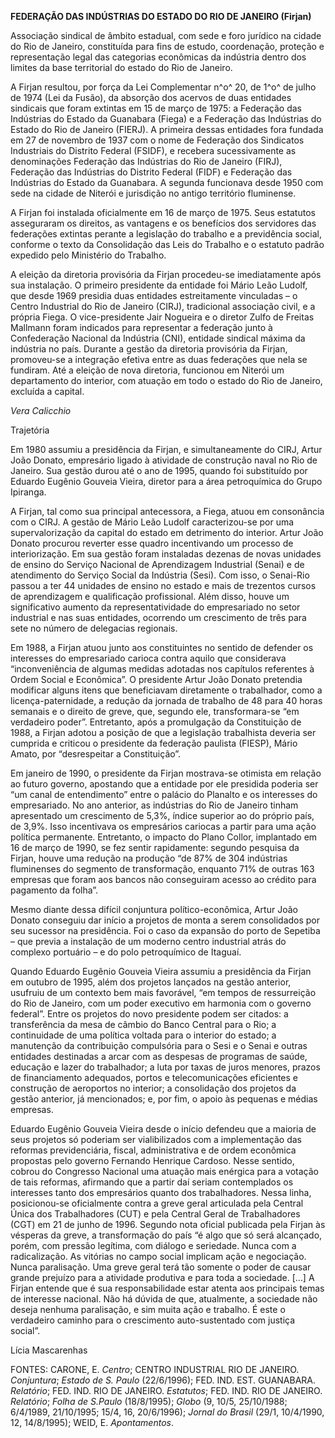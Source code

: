 **FEDERAÇÃO DAS INDÚSTRIAS DO ESTADO DO RIO DE JANEIRO (Firjan)**

Associação sindical de âmbito estadual, com sede e foro jurídico na
cidade do Rio de Janeiro, constituída para fins de estudo, coordenação,
proteção e representação legal das categorias econômicas da indústria
dentro dos limites da base territorial do estado do Rio de Janeiro.

A Firjan resultou, por força da Lei Complementar n^o^ 20, de 1^o^ de
julho de 1974 (Lei da Fusão), da absorção dos acervos de duas entidades
sindicais que foram extintas em 15 de março de 1975: a Federação das
Indústrias do Estado da Guanabara (Fiega) e a Federação das Indústrias
do Estado do Rio de Janeiro (FIERJ). A primeira dessas entidades fora
fundada em 27 de novembro de 1937 com o nome de Federação dos Sindicatos
Industriais do Distrito Federal (FSIDF), e recebera sucessivamente as
denominações Federação das Indústrias do Rio de Janeiro (FIRJ),
Federação das Indústrias do Distrito Federal (FIDF) e Federação das
Indústrias do Estado da Guanabara. A segunda funcionava desde 1950 com
sede na cidade de Niterói e jurisdição no antigo território fluminense.

A Firjan foi instalada oficialmente em 16 de março de 1975. Seus
estatutos asseguraram os direitos, as vantagens e os benefícios dos
servidores das federações extintas perante a legislação do trabalho e a
previdência social, conforme o texto da Consolidação das Leis do
Trabalho e o estatuto padrão expedido pelo Ministério do Trabalho.

A eleição da diretoria provisória da Firjan procedeu-se imediatamente
após sua instalação. O primeiro presidente da entidade foi Mário Leão
Ludolf, que desde 1969 presidia duas entidades estreitamente vinculadas
– o Centro Industrial do Rio de Janeiro (CIRJ), tradicional associação
civil, e a própria Fiega. O vice-presidente Jair Nogueira e o diretor
Zulfo de Freitas Mallmann foram indicados para representar a federação
junto à Confederação Nacional da Indústria (CNI), entidade sindical
máxima da indústria no país. Durante a gestão da diretoria provisória da
Firjan, promoveu-se a integração efetiva entre as duas federações que
nela se fundiram. Até a eleição de nova diretoria, funcionou em Niterói
um departamento do interior, com atuação em todo o estado do Rio de
Janeiro, excluída a capital.

*Vera Calicchio*

Trajetória

Em 1980 assumiu a presidência da Firjan, e simultaneamente do CIRJ,
Artur João Donato, empresário ligado à atividade de construção naval no
Rio de Janeiro. Sua gestão durou até o ano de 1995, quando foi
substituído por Eduardo Eugênio Gouveia Vieira, diretor para a área
petroquímica do Grupo Ipiranga.

A Firjan, tal como sua principal antecessora, a Fiega, atuou em
consonância com o CIRJ. A gestão de Mário Leão Ludolf caracterizou-se
por uma supervalorização da capital do estado em detrimento do interior.
Artur João Donato procurou reverter esse quadro incentivando um processo
de interiorização. Em sua gestão foram instaladas dezenas de novas
unidades de ensino do Serviço Nacional de Aprendizagem Industrial
(Senai) e de atendimento do Serviço Social da Indústria (Sesi). Com
isso, o Senai-Rio passou a ter 44 unidades de ensino no estado e mais de
trezentos cursos de aprendizagem e qualificação profissional. Além
disso, houve um significativo aumento da representatividade do
empresariado no setor industrial e nas suas entidades, ocorrendo um
crescimento de três para sete no número de delegacias regionais.

Em 1988, a Firjan atuou junto aos constituintes no sentido de defender
os interesses do empresariado carioca contra aquilo que considerava
“inconveniência de algumas medidas adotadas nos capítulos referentes à
Ordem Social e Econômica”. O presidente Artur João Donato pretendia
modificar alguns itens que beneficiavam diretamente o trabalhador, como
a licença-paternidade, a redução da jornada de trabalho de 48 para 40
horas semanais e o direito de greve, que, segundo ele, transformara-se
“em verdadeiro poder”. Entretanto, após a promulgação da Constituição de
1988, a Firjan adotou a posição de que a legislação trabalhista deveria
ser cumprida e criticou o presidente da federação paulista (FIESP),
Mário Amato, por “desrespeitar a Constituição”.

Em janeiro de 1990, o presidente da Firjan mostrava-se otimista em
relação ao futuro governo, apostando que a entidade por ele presidida
poderia ser “um canal de entendimento” entre o palácio do Planalto e os
interesses do empresariado. No ano anterior, as indústrias do Rio de
Janeiro tinham apresentado um crescimento de 5,3%, índice superior ao do
próprio país, de 3,9%. Isso incentivava os empresários cariocas a partir
para uma ação política permanente. Entretanto, o impacto do Plano
Collor, implantado em 16 de março de 1990, se fez sentir rapidamente:
segundo pesquisa da Firjan, houve uma redução na produção “de 87% de 304
indústrias fluminenses do segmento de transformação, enquanto 71% de
outras 163 empresas que foram aos bancos não conseguiram acesso ao
crédito para pagamento da folha”.

Mesmo diante dessa difícil conjuntura político-econômica, Artur João
Donato conseguiu dar início a projetos de monta a serem consolidados por
seu sucessor na presidência. Foi o caso da expansão do porto de Sepetiba
– que previa a instalação de um moderno centro industrial atrás do
complexo portuário – e do polo petroquímico de Itaguaí.

Quando Eduardo Eugênio Gouveia Vieira assumiu a presidência da Firjan em
outubro de 1995, além dos projetos lançados na gestão anterior, usufruiu
de um contexto bem mais favorável, “em tempos de ressurreição do Rio de
Janeiro, com um poder executivo em harmonia com o governo federal”.
Entre os projetos do novo presidente podem ser citados: a transferência
da mesa de câmbio do Banco Central para o Rio; a continuidade de uma
política voltada para o interior do estado; a manutenção da contribuição
compulsória para o Sesi e o Senai e outras entidades destinadas a arcar
com as despesas de programas de saúde, educação e lazer do trabalhador;
a luta por taxas de juros menores, prazos de financiamento adequados,
portos e telecomunicações eficientes e construção de aeroportos no
interior; a consolidação dos projetos da gestão anterior, já
mencionados; e, por fim, o apoio às pequenas e médias empresas.

Eduardo Eugênio Gouveia Vieira desde o início defendeu que a maioria de
seus projetos só poderiam ser vialibilizados com a implementação das
reformas previdenciária, fiscal, administrativa e de ordem econômica
propostas pelo governo Fernando Henrique Cardoso. Nesse sentido, cobrou
do Congresso Nacional uma atuação mais enérgica para a votação de tais
reformas, afirmando que a partir daí seriam contemplados os interesses
tanto dos empresários quanto dos trabalhadores. Nessa linha,
posicionou-se oficialmente contra a greve geral articulada pela Central
Única dos Trabalhadores (CUT) e pela Central Geral de Trabalhadores
(CGT) em 21 de junho de 1996. Segundo nota oficial publicada pela Firjan
às vésperas da greve, a transformação do país “é algo que só será
alcançado, porém, com pressão legítima, com diálogo e seriedade. Nunca
com a radicalização. As vitórias no campo social implicam ação e
negociação. Nunca paralisação. Uma greve geral terá tão somente o poder
de causar grande prejuízo para a atividade produtiva e para toda a
sociedade. […] A Firjan entende que é sua responsabilidade estar atenta
aos principais temas de interesse nacional. Não há dúvida de que,
atualmente, a sociedade não deseja nenhuma paralisação, e sim muita ação
e trabalho. É este o verdadeiro caminho para o crescimento
auto-sustentado com justiça social”.

Lícia Mascarenhas

FONTES: CARONE, E. *Centro*; CENTRO INDUSTRIAL RIO DE JANEIRO.
*Conjuntura*; *Estado de S. Paulo* (22/6/1996); FED. IND. EST.
GUANABARA. *Relatório*; FED. IND. RIO DE JANEIRO. *Estatutos*; FED. IND.
RIO DE JANEIRO. *Relatório*; *Folha de S.Paulo* (18/8/1995); *Globo* (9,
10/5, 25/10/1988; 6/4/1989, 21/10/1995; 15/4, 16, 20/6/1996); *Jornal do
Brasil* (29/1, 10/4/1990, 12, 14/8/1995); WEID, E. *Apontamentos*.
